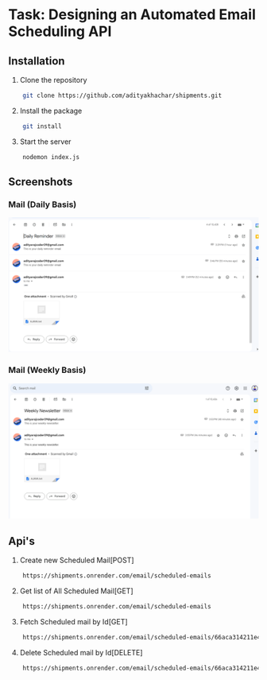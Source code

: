 # Task: Designing an Automated Email Scheduling API


## Installation
1. Clone the repository
```bash
    git clone https://github.com/adityakhachar/shipments.git
```

2. Install the package
```bash
    git install
```
3. Start the server
```bash
    nodemon index.js
```

## Screenshots

### Mail (Daily Basis) 
![Daily Basis Mail](./screenshots/daily.png)

### Mail (Weekly Basis)
![weekly Basis Mail](./screenshots/weekly.png)


## Api's

1. Create new Scheduled Mail[POST]
```bash
    https://shipments.onrender.com/email/scheduled-emails
```
2. Get list of All Scheduled Mail[GET]
```bash
    https://shipments.onrender.com/email/scheduled-emails
```
3. Fetch Scheduled mail by Id[GET]
```bash
    https://shipments.onrender.com/email/scheduled-emails/66aca314211e4e80e7ec034e
```

4. Delete Scheduled mail by Id[DELETE]
```bash
    https://shipments.onrender.com/email/scheduled-emails/66aca314211e4e80e7ec034e
```
